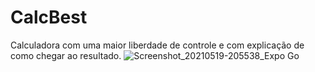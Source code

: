 # CalcBest
 Calculadora com uma maior liberdade de controle e com explicação de como chegar ao resultado.
 ![Screenshot_20210519-205538_Expo Go](https://user-images.githubusercontent.com/76235377/118901868-b694df80-b8ea-11eb-8d00-670081c6e4e7.jpg)

